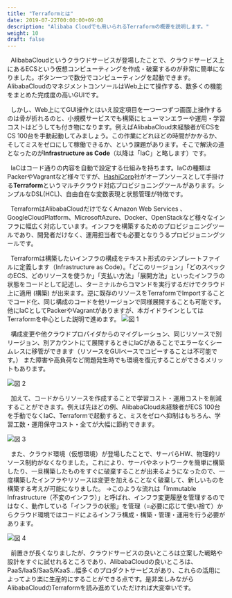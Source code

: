 ```yaml
---
title: "Terraformとは"
date: 2019-07-22T00:00:00+09:00
description: "Alibaba Cloudでも用いられるTerraformの概要を説明します。"
weight: 10
draft: false
---
```


&nbsp; AlibabaCloudというクラウドサービスが登場したことで、クラウドサービス上にあるECSという仮想コンピューティングを作成・破棄するのが非常に簡単になりました。ボタン一つで数分でコンピューティングを起動できます。AlibabaCloudのマネジメントコンソールはWeb上にて操作する、数多くの機能をまとめた完成度の高いGUIです。

&nbsp; しかし、Web上にてGUI操作とはいえ設定項目を一つ一つずつ画面上操作するのは骨が折れるのと、小規模サービスでも構築にヒューマンエラーや運用・学習コストはどうしても付き物になります。例えばAlibabaCloud未経験者がECSをCS 100台を手動起動してみましょう。この作業にどれほどの時間がかかるか、そしてミスをゼロにして稼働できるか、という課題があります。そこで解決の道となったのが**Infrastructure as Code**（以降は「IaC」と略します）です。

&nbsp; IaCはコード通りの内容を自動で設定する仕組みを持ちます。IaCの種類はPackerやVagrantなど様々ですが、[HashiCorp](https://www.hashicorp.com/)社がオープンソースとして手掛ける**Terraform**というマルチクラウド対応プロビジョニングツールがあります。シンプルなDSL(HCL)、自由自在な変数表現と状態管理が特徴です。

&nbsp; TerraformはAlibabaCloudだけでなくAmazon Web Services
、GoogleCloudPlatform、MicrosoftAzure、Docker、OpenStackなど様々なインフラに幅広く対応しています。インフラを構築するためのプロビジョニングツールであり、開発者だけなく、運用担当者でも必要となりうるプロビジョニングツールです。

&nbsp; Terraformは構築したいインフラの構成をテキスト形式のテンプレートファイルに定義します（Infrastructure as Code）。「どこのリージョン」「どのスペックのECS、どのリソースを使うか」「支払い方法」「展開方法」といったインフラの状態をコードとして記述し、ターミナルからコマンドを実行するだけでクラウド上に適用 (構築) が出来ます。逆に既存のリソースをTerraformでImportすることでコード化、同じ構成のコードを他リージョンで同様展開することも可能です。
他にIaCとしてPackerやVagrantがありますが、本ガイドラインとしてはTerraformを中心とした説明で進めます。
![図 1](/help/image/2.1.png)
<br>

&nbsp; 構成変更や他クラウドプロパイダからのマイグレーション、同じリソースで別リージョン、別アカウントにて展開するときにIaCがあることでエラーなくシームレスに移管ができます（リソースをGUIベースでコピーすることは不可能です。）
また障害や高負荷など問題発生時でも環境を復元することができるメリットもあります。

![図 2](/help/image/2.2.png)
<br>

&nbsp; 加えて、コードからリソースを作成することで学習コスト・運用コストを削減することができます。例えば先ほどの例、AlibabaCloud未経験者がECS 100台を手動でなくIaC、Terraformで起動すると、ミスをゼロへ抑制はもちろん、学習工数・運用保守コスト・全てが大幅に節約できます。

![図 3](/help/image/2.3.png)
<br>

&nbsp; また、クラウド環境（仮想環境）が登場したことで、サーバらHW、物理的リソース制約がなくなりました。これにより、サーバやネットワークを簡単に構築したり、一旦構築したものをすぐに破棄することが出来るようになったので、一度構築したインフラやリソースは変更を加えることなく破棄して、新しいものを構築する考えが可能になりました。
→このような流れは「Immutable Infrastructure（不変のインフラ）」と呼ばれ、インフラ変更履歴を管理するのではなく、動作している「インフラの状態」を管理（=必要に応じて使い捨て）からクラウド環境ではコードによるインフラ構成・構築・管理・運用を行う必要があります。

![図 4](/help/image/2.4.png)
<br>

&nbsp; 前置きが長くなりましたが、クラウドサービスの良いところは立案した戦略や設計をすぐに試せれるところであり、AlibabaCloudの良いところは、PaaS/IaaS/SaaS/KaaS...幅多くのプロダクトサービスがあり、これらの活用によってより楽に生産的にすることができる点です。是非楽しみながらAlibabaCloudのTerraformを読み進めていただければ大変幸いです。



